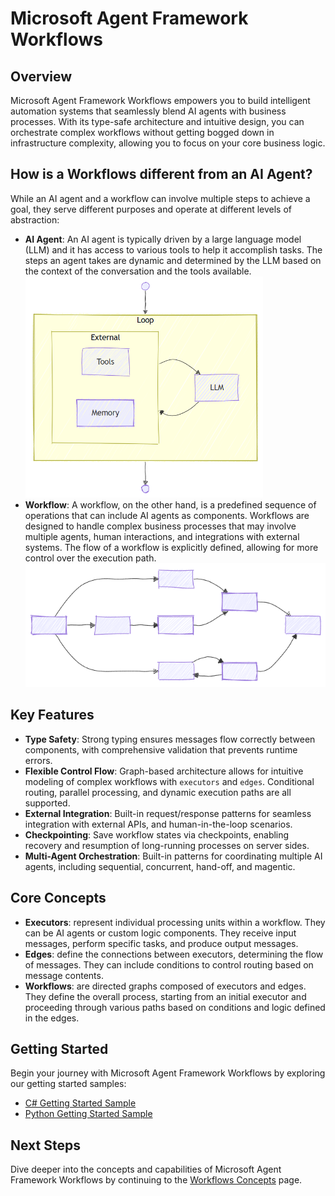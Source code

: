 # Microsoft Agent Framework Workflows

## Overview

Microsoft Agent Framework Workflows empowers you to build intelligent automation systems that seamlessly blend AI agents with business processes. With its type-safe architecture and intuitive design, you can orchestrate complex workflows without getting bogged down in infrastructure complexity, allowing you to focus on your core business logic.

## How is a Workflows different from an AI Agent?

While an AI agent and a workflow can involve multiple steps to achieve a goal, they serve different purposes and operate at different levels of abstraction:

- **AI Agent**: An AI agent is typically driven by a large language model (LLM) and it has access to various tools to help it accomplish tasks. The steps an agent takes are dynamic and determined by the LLM based on the context of the conversation and the tools available. <img src="./resources/images/ai-agent.png" width="380" />
- **Workflow**: A workflow, on the other hand, is a predefined sequence of operations that can include AI agents as components. Workflows are designed to handle complex business processes that may involve multiple agents, human interactions, and integrations with external systems. The flow of a workflow is explicitly defined, allowing for more control over the execution path. <img src="./resources/images/workflows-overview.png" width="580" />

## Key Features

- **Type Safety**: Strong typing ensures messages flow correctly between components, with comprehensive validation that prevents runtime errors.
- **Flexible Control Flow**: Graph-based architecture allows for intuitive modeling of complex workflows with `executors` and `edges`. Conditional routing, parallel processing, and dynamic execution paths are all supported.
- **External Integration**: Built-in request/response patterns for seamless integration with external APIs, and human-in-the-loop scenarios.
- **Checkpointing**: Save workflow states via checkpoints, enabling recovery and resumption of long-running processes on server sides.
- **Multi-Agent Orchestration**: Built-in patterns for coordinating multiple AI agents, including sequential, concurrent, hand-off, and magentic.

## Core Concepts

- **Executors**: represent individual processing units within a workflow. They can be AI agents or custom logic components. They receive input messages, perform specific tasks, and produce output messages.
- **Edges**: define the connections between executors, determining the flow of messages. They can include conditions to control routing based on message contents.
- **Workflows**: are directed graphs composed of executors and edges. They define the overall process, starting from an initial executor and proceeding through various paths based on conditions and logic defined in the edges.

## Getting Started

Begin your journey with Microsoft Agent Framework Workflows by exploring our getting started samples:

- [C# Getting Started Sample](https://github.com/microsoft/agent-framework/tree/main/dotnet/samples/GettingStarted/Workflows)
- [Python Getting Started Sample](https://github.com/microsoft/agent-framework/tree/main/python/samples/getting_started/workflow)

## Next Steps

Dive deeper into the concepts and capabilities of Microsoft Agent Framework Workflows by continuing to the [Workflows Concepts](./concepts.md) page.
